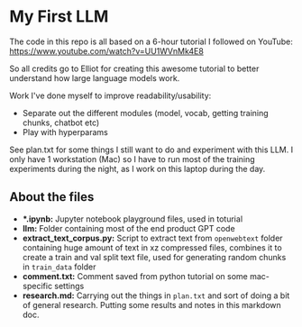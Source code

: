 # My First LLM

The code in this repo is all based on a 6-hour tutorial I followed on YouTube: https://www.youtube.com/watch?v=UU1WVnMk4E8

So all credits go to Elliot for creating this awesome tutorial to better understand how large language models work.

Work I've done myself to improve readability/usability:

- Separate out the different modules (model, vocab, getting training chunks, chatbot etc)
- Play with hyperparams

See plan.txt for some things I still want to do and experiment with this LLM. I only have 1 workstation (Mac) so I have to run most of the training experiments during the night, as I work on this laptop during the day.

## About the files

- **\*.ipynb:** Jupyter notebook playground files, used in toturial
- **llm:** Folder containing most of the end product GPT code
- **extract_text_corpus.py:** Script to extract text from `openwebtext` folder containing huge amount of text in xz compressed files, combines it to create a train and val split text file, used for generating random chunks in `train_data` folder
- **comment.txt:** Comment saved from python tutorial on some mac-specific settings
- **research.md:** Carrying out the things in `plan.txt` and sort of doing a bit of general research. Putting some results and notes in this markdown doc.
